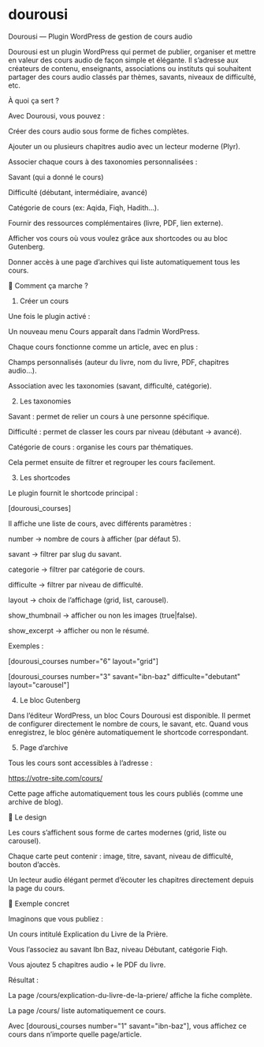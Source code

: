 # dourousi
Dourousi — Plugin WordPress de gestion de cours audio

Dourousi est un plugin WordPress qui permet de publier, organiser et mettre en valeur des cours audio de façon simple et élégante.
Il s’adresse aux créateurs de contenu, enseignants, associations ou instituts qui souhaitent partager des cours audio classés par thèmes, savants, niveaux de difficulté, etc.

À quoi ça sert ?

Avec Dourousi, vous pouvez :

Créer des cours audio sous forme de fiches complètes.

Ajouter un ou plusieurs chapitres audio avec un lecteur moderne (Plyr).

Associer chaque cours à des taxonomies personnalisées :

Savant (qui a donné le cours)

Difficulté (débutant, intermédiaire, avancé)

Catégorie de cours (ex: Aqida, Fiqh, Hadith…).

Fournir des ressources complémentaires (livre, PDF, lien externe).

Afficher vos cours où vous voulez grâce aux shortcodes ou au bloc Gutenberg.

Donner accès à une page d’archives qui liste automatiquement tous les cours.

🚀 Comment ça marche ?
1. Créer un cours

Une fois le plugin activé :

Un nouveau menu Cours apparaît dans l’admin WordPress.

Chaque cours fonctionne comme un article, avec en plus :

Champs personnalisés (auteur du livre, nom du livre, PDF, chapitres audio…).

Association avec les taxonomies (savant, difficulté, catégorie).

2. Les taxonomies

Savant : permet de relier un cours à une personne spécifique.

Difficulté : permet de classer les cours par niveau (débutant → avancé).

Catégorie de cours : organise les cours par thématiques.

Cela permet ensuite de filtrer et regrouper les cours facilement.

3. Les shortcodes

Le plugin fournit le shortcode principal :

[dourousi_courses]


Il affiche une liste de cours, avec différents paramètres :

number → nombre de cours à afficher (par défaut 5).

savant → filtrer par slug du savant.

categorie → filtrer par catégorie de cours.

difficulte → filtrer par niveau de difficulté.

layout → choix de l’affichage (grid, list, carousel).

show_thumbnail → afficher ou non les images (true|false).

show_excerpt → afficher ou non le résumé.

Exemples :

[dourousi_courses number="6" layout="grid"]

[dourousi_courses number="3" savant="ibn-baz" difficulte="debutant" layout="carousel"]

4. Le bloc Gutenberg

Dans l’éditeur WordPress, un bloc Cours Dourousi est disponible.
Il permet de configurer directement le nombre de cours, le savant, etc.
Quand vous enregistrez, le bloc génère automatiquement le shortcode correspondant.

5. Page d’archive

Tous les cours sont accessibles à l’adresse :

https://votre-site.com/cours/


Cette page affiche automatiquement tous les cours publiés (comme une archive de blog).

🎨 Le design

Les cours s’affichent sous forme de cartes modernes (grid, liste ou carousel).

Chaque carte peut contenir : image, titre, savant, niveau de difficulté, bouton d’accès.

Un lecteur audio élégant permet d’écouter les chapitres directement depuis la page du cours.

🔎 Exemple concret

Imaginons que vous publiez :

Un cours intitulé Explication du Livre de la Prière.

Vous l’associez au savant Ibn Baz, niveau Débutant, catégorie Fiqh.

Vous ajoutez 5 chapitres audio + le PDF du livre.

Résultat :

La page /cours/explication-du-livre-de-la-priere/ affiche la fiche complète.

La page /cours/ liste automatiquement ce cours.

Avec [dourousi_courses number="1" savant="ibn-baz"], vous affichez ce cours dans n’importe quelle page/article.